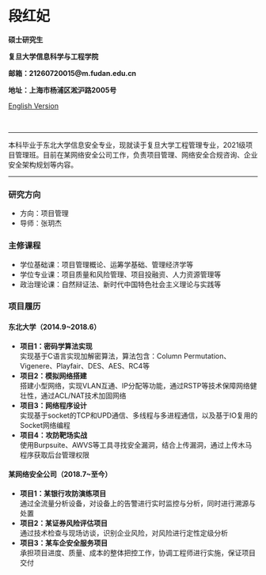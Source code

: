 <h1>段红妃</h1>
<p><b>硕士研究生</b></p>
<p><b>复旦大学信息科学与工程学院</b></p>
<p><b>邮箱：21260720015@m.fudan.edu.cn</b></p>
<p><b>地址：上海市杨浦区淞沪路2005号</b></p>
<p><a href="/index-en.html">English Version</a></p>
<br/>

---

本科毕业于东北大学信息安全专业，现就读于复旦大学工程管理专业，2021级项目管理班。目前在某网络安全公司工作，负责项目管理、网络安全合规咨询、企业安全架构规划等内容。

---

### 研究方向
- 方向：项目管理
- 导师：张玥杰

### 主修课程
- 学位基础课：项目管理概论、运筹学基础、管理经济学等
- 学位专业课：项目质量和风险管理、项目投融资、人力资源管理等
- 政治理论课：自然辩证法、新时代中国特色社会主义理论与实践等

### 项目履历
#### 东北大学（2014.9~2018.6）
- **项目1：密码学算法实现**  
实现基于C语言实现加解密算法，算法包含：Column Permutation、Vigenere、Playfair、DES、AES、RC4等
- **项目2：模拟网络搭建**  
搭建小型网络，实现VLAN互通、IP分配等功能，通过RSTP等技术保障网络健壮性，通过ACL/NAT技术加固网络
- **项目3：网络程序设计**  
实现基于socket的TCP和UPD通信、多线程与多进程通信，以及基于IO复用的Socket网络编程
- **项目4：攻防靶场实战**  
使用Burpsuite、AWVS等工具寻找安全漏洞，结合上传漏洞，通过上传木马程序获取后台管理权限

#### 某网络安全公司（2018.7~至今）
- **项目1：某银行攻防演练项目**  
通过全流量分析设备，对设备上的告警进行实时监控与分析，同时进行溯源与处置
- **项目2：某证券风险评估项目**  
通过技术检查与现场访谈，识别企业风险，对风险进行定性定级分析
- **项目3：某车企安全服务项目**  
承担项目进度、质量、成本的整体把控工作，协调工程师进行实施，保证项目交付
